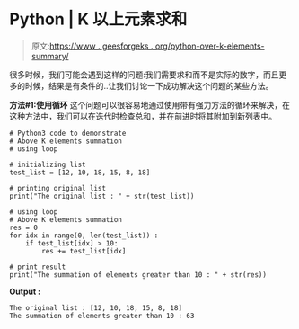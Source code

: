 # Python | K 以上元素求和

> 原文:[https://www . geesforgeks . org/python-over-k-elements-summary/](https://www.geeksforgeeks.org/python-above-k-elements-summation/)

很多时候，我们可能会遇到这样的问题:我们需要求和而不是实际的数字，而且更多的时候，结果是有条件的..让我们讨论一下成功解决这个问题的某些方法。

**方法#1:使用循环**
这个问题可以很容易地通过使用带有强力方法的循环来解决，在这种方法中，我们可以在迭代时检查总和，并在前进时将其附加到新列表中。

```
# Python3 code to demonstrate
# Above K elements summation
# using loop

# initializing list 
test_list = [12, 10, 18, 15, 8, 18]

# printing original list
print("The original list : " + str(test_list))

# using loop
# Above K elements summation
res = 0
for idx in range(0, len(test_list)) :
    if test_list[idx] > 10:
        res += test_list[idx]

# print result
print("The summation of elements greater than 10 : " + str(res))
```

**Output :**

```
The original list : [12, 10, 18, 15, 8, 18]
The summation of elements greater than 10 : 63

```